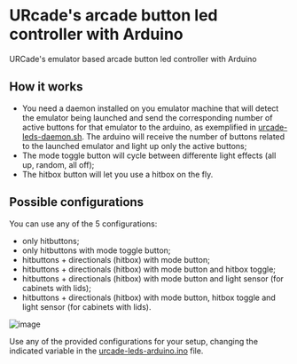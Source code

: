# URcade's arcade button led controller with Arduino
URCade's emulator based arcade button led controller with Arduino

## How it works
- You need a daemon installed on you emulator machine that will detect the emulator being launched and send the corresponding number of active buttons for that emulator to the arduino, as exemplified in [urcade-leds-daemon.sh](urcade-leds-daemon.sh). The arduino will receive the number of buttons related to the launched emulator and light up only the active buttons;
- The mode toggle button will cycle between differente light effects (all up, random, all off);
- The hitbox button will let you use a hitbox on the fly.

## Possible configurations
You can use any of the 5 configurations:
- only hitbuttons;
- only hitbuttons with mode toggle button;
- hitbuttons + directionals (hitbox) with mode button;
- hitbuttons + directionals (hitbox) with mode button and hitbox toggle;
- hitbuttons + directionals (hitbox) with mode button and light sensor (for cabinets with lids);
- hitbuttons + directionals (hitbox) with mode button, hitbox toggle and light sensor (for cabinets with lids).

![image](https://github.com/user-attachments/assets/e11a3b43-b71d-43fc-ad84-7a18ad0edf9d)

Use any of the provided configurations for your setup, changing the indicated variable in the [urcade-leds-arduino.ino](urcade-leds-arduino.ino) file.
